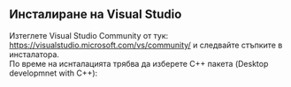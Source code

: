 ## Инсталиране на Visual Studio

Изтеглете Visual Studio Community от тук: https://visualstudio.microsoft.com/vs/community/ и следвайте стъпките в инсталатора.  
По време на иснталацията трябва да изберете C++ пакета (Desktop developmnet with C++):

